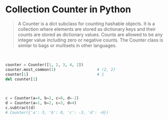 # Collection Counter in Python

> A Counter is a dict subclass for counting hashable objects. It is a collection where elements are stored as dictionary keys and their counts are stored as dictionary values. Counts are allowed to be any integer value including zero or negative counts. The Counter class is similar to bags or multisets in other languages.

<br>

```python
counter = Counter([1, 2, 3, 4, 2])
counter.most_common(1)                  # (2, 2)
counter[1]                              # 1
del counter[1]
```

<br>

```python 
c = Counter(a=4, b=2, c=0, d=-2)
d = Counter(a=1, b=2, c=3, d=4)
c.subtract(d)
# Counter({'a': 3, 'b': 0, 'c': -3, 'd': -6})
```

